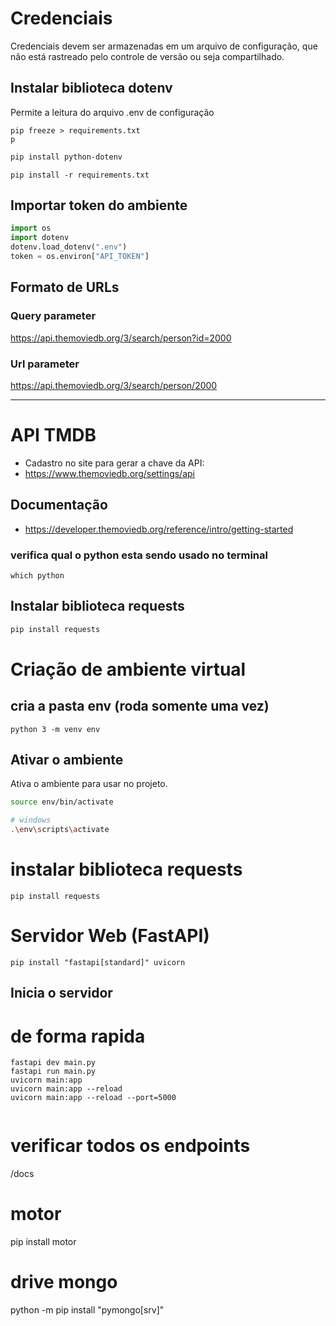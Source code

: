 # Credenciais
Credenciais devem ser armazenadas em um arquivo de configuração,
que não está rastreado pelo controle de versão ou seja compartilhado.

## Instalar biblioteca dotenv
Permite a leitura do arquivo .env de configuração
```
pip freeze > requirements.txt
p
```
```bash
pip install python-dotenv
```
```
pip install -r requirements.txt
```

## Importar token do ambiente 

```python
import os
import dotenv
dotenv.load_dotenv(".env")
token = os.environ["API_TOKEN"]
```

## Formato de URLs

### Query parameter
https://api.themoviedb.org/3/search/person?id=2000

### Url parameter 
https://api.themoviedb.org/3/search/person/2000

----

# API TMDB
- Cadastro no site para gerar a chave da API:
- https://www.themoviedb.org/settings/api

## Documentação
- https://developer.themoviedb.org/reference/intro/getting-started

### verifica qual o python esta sendo usado no terminal
```
which python
```

## Instalar biblioteca requests
```bash
pip install requests
```


# Criação de ambiente virtual 
## cria a pasta env (roda somente  uma vez)
```
python 3 -m venv env
```
## Ativar o ambiente
Ativa o ambiente para usar no projeto.

```bash
source env/bin/activate

# windows
.\env\scripts\activate
```
# instalar biblioteca requests 

```
pip install requests
```

# Servidor Web (FastAPI) 

```
pip install "fastapi[standard]" uvicorn
```

## Inicia o servidor 
# de forma rapida 
```
fastapi dev main.py
fastapi run main.py
uvicorn main:app
uvicorn main:app --reload
uvicorn main:app --reload --port=5000
 
```
# verificar todos os endpoints 
/docs

# motor 
pip install motor
# drive mongo
python -m pip install "pymongo[srv]"